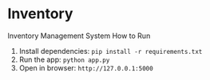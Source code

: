 # Inventory

Inventory Management System
How to Run
1. Install dependencies: `pip install -r requirements.txt`
2. Run the app: `python app.py`
3. Open in browser: `http://127.0.0.1:5000`
